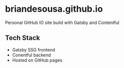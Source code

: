 # briandesousa.github.io

Personal GitHub IO site build with Gatsby and Contentful

## Tech Stack

* Gatsby SSG frontend
* Conentful backend
* Hosted on GitHub pages

